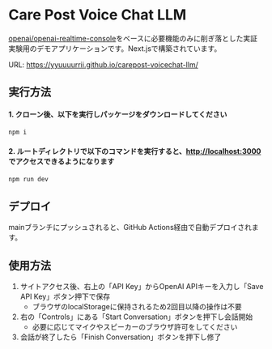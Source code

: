 # Care Post Voice Chat LLM

[openai/openai-realtime-console](https://github.com/openai/openai-realtime-console)をベースに必要機能のみに削ぎ落とした実証実験用のデモアプリケーションです。Next.jsで構築されています。

URL: https://yyuuuurrii.github.io/carepost-voicechat-llm/

## 実行方法

#### 1. クローン後、以下を実行しパッケージをダウンロードしてください

```sh
npm i
```

#### 2. ルートディレクトリで以下のコマンドを実行すると、[http://localhost:3000](http://localhost:3000)でアクセスできるようになります

```sh
npm run dev
```

## デプロイ

mainブランチにプッシュされると、GitHub Actions経由で自動デプロイされます。

## 使用方法

1. サイトアクセス後、右上の「API Key」からOpenAI APIキーを入力し「Save API Key」ボタン押下で保存
    - ブラウザのlocalStorageに保持されるため2回目以降の操作は不要
1. 右の「Controls」にある「Start Conversation」ボタンを押下し会話開始
    - 必要に応じてマイクやスピーカーのブラウザ許可をしてください
1. 会話が終了したら「Finish Conversation」ボタンを押下し修了
